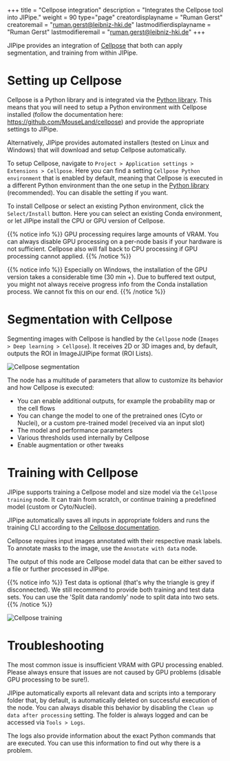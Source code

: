 +++
title = "Cellpose integration"
description = "Integrates the Cellpose tool into JIPipe."
weight = 90
type="page"
creatordisplayname = "Ruman Gerst"
creatoremail = "ruman.gerst@leibniz-hki.de"
lastmodifierdisplayname = "Ruman Gerst"
lastmodifieremail = "ruman.gerst@leibniz-hki.de"
+++

JIPipe provides an integration of [Cellpose](https://www.cellpose.org/) that both can apply
segmentation, and training from within JIPipe.

# Setting up Cellpose

Cellpose is a Python library and is integrated via the [Python library](/documentation/standard-library/python/).
This means that you will need to setup a Python environment with Cellpose installed (follow the documentation here: https://github.com/MouseLand/cellpose) and provide the
appropriate settings to JIPipe.

Alternatively, JIPipe provides automated installers (tested on Linux and Windows) that will download and setup Cellpose automatically.

To setup Cellpose, navigate to `Project > Application settings > Extensions > Cellpose`.
Here you can find a setting `Cellpose Python environment` that is enabled by default, meaning that
Cellpose is executed in a different Python environment than the one setup in the [Python library](/documentation/standard-library/python/) (recommended).
You can disable the setting if you want.

To install Cellpose or select an existing Python environment, click the `Select/Install` button.
Here you can select an existing Conda environment, or let JIPipe install the CPU or GPU version of Cellpose.

{{% notice info %}}
GPU processing requires large amounts of VRAM. You can always disable GPU processing on a per-node basis if
your hardware is not sufficient. Cellpose also will fall back to CPU processing if GPU processing cannot applied.
{{% /notice %}}

{{% notice info %}}
Especially on Windows, the installation of the GPU version takes a considerable time (30 min +). Due to buffered text output, you might not always receive
progress info from the Conda installation process. We cannot fix this on our end.
{{% /notice %}}

# Segmentation with Cellpose

Segmenting images with Cellpose is handled by the `Cellpose` node (`Images > Deep learning > Cellpose`).
It receives 2D or 3D images and, by default, outputs the ROI in ImageJ/JIPipe format (ROI Lists).

![Cellpose segmentation](/img/documentation/cellpose-segmentation.png)

The node has a multitude of parameters that allow to customize its behavior and how Cellpose is executed:

- You can enable additional outputs, for example the probability map or the cell flows
- You can change the model to one of the pretrained ones (Cyto or Nuclei), or a custom pre-trained model (received via an input slot)
- The model and performance parameters
- Various thresholds used internally by Cellpose
- Enable augmentation or other tweaks

# Training with Cellpose

JIPipe supports training a Cellpose model and size model via the `Cellpose training` node.
It can train from scratch, or continue training a predefined model (custom or Cyto/Nuclei).

JIPipe automatically saves all inputs in appropriate folders and runs the training CLI according
to the [Cellpose documentation](https://cellpose.readthedocs.io/en/latest/train.html).

Cellpose requires input images annotated with their respective mask labels. To annotate masks to the 
image, use the `Annotate with data` node.

The output of this node are Cellpose model data that can be either saved to a file or
further processed in JIPipe.

{{% notice info %}}
Test data is optional (that's why the triangle is grey if disconnected). We still recommend to provide both training and test data sets.
You can use the 'Split data randomly' node to split data into two sets.
{{% /notice %}}

![Cellpose training](/img/documentation/cellpose-training.png)

# Troubleshooting

The most common issue is insufficient VRAM with GPU processing enabled. Please always ensure that
issues are not caused by GPU problems (disable GPU processing to be sure!).

JIPipe automatically exports all relevant data and scripts into a temporary folder that, by default,
is automatically deleted on successful execution of the node.
You can always disable this behavior by disabling the `Clean up data after processing` setting. The folder is
always logged and can be accessed via `Tools > Logs`.

The logs also provide information about the exact Python commands that are executed. You can use this information to
find out why there is a problem.
